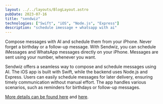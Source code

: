 ```yaml
---
layout: ../../layouts/BlogLayout.astro
pubDate: 2023-07-16
title: "sendwiz"
technologies: ["Swift", "iOS", "Node.js", "Express"]
description: "schedule imessage + whatsapp with ai"
---
```


Compose messages with AI and schedule them from your iPhone. Never forget a birthday or a follow-up message. With Sendwiz, you can schedule iMessages and WhatsApp messages directly on your iPhone. Messages are sent using your number, whenever you want.

Sendwiz offers a seamless way to compose and schedule messages using AI. The iOS app is built with Swift, while the backend uses Node.js and Express. Users can easily schedule messages for later delivery, ensuring timely communication without manual effort. The app handles various scenarios, such as reminders for birthdays or follow-up messages.

[More details can be found here](https://github.com/sendwiz/sendwiz-ios) and [here](https://github.com/sendwiz/sendwiz-backend).
